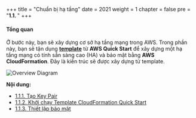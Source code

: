 +++
title = "Chuẩn bị hạ tầng"
date = 2021
weight = 1
chapter = false
pre = "<b>1.1. </b>"
+++

#### Tổng quan

Ở bước này, bạn sẽ xây dựng cơ sở hạ tầng mạng trong AWS. Trong phần này, bạn sẽ tận dụng [**template**](https://aws.amazon.com/quickstart/architecture/rd-gateway/) từ **AWS Quick Start** để xây dựng một hạ tầng mạng có tính sẵn sàng cao (HA) và bảo mật bằng **AWS CloudFormation**. Đây là kiến trúc sẽ được xây dựng từ template.


![Overview Diagram](../../../images/1/Architecture-1.1_CFN.png?width=40pc)

**Nội dung:**
- [1.1.1. Tạo Key Pair](1.1.1-create-keypair/)
- [1.1.2. Khởi chạy Template CloudFormation Quick Start](1.1.2-quick-start/)
- [1.1.3. Thiết lập bảo mật](1.1.3-security-setup/)
